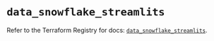 # `data_snowflake_streamlits`

Refer to the Terraform Registry for docs: [`data_snowflake_streamlits`](https://registry.terraform.io/providers/snowflakedb/snowflake/2.1.0/docs/data-sources/streamlits).
